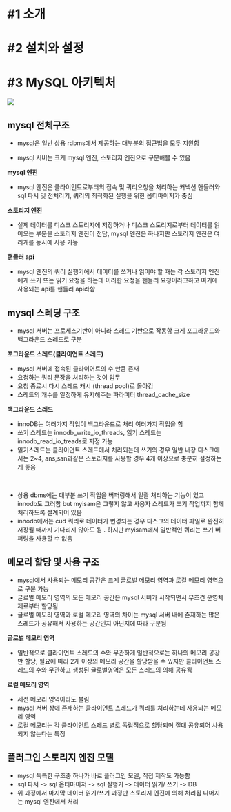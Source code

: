 # #1 소개



# #2 설치와 설정





# #3 MySQL 아키텍처



![](https://t1.daumcdn.net/cfile/tistory/26219B435902D88522)

## mysql 전체구조

- mysql은 일반 상용 rdbms에서 제공하는 대부분의 접근법을 모두 지원함

- mysql 서버는 크게 mysql 엔진, 스토리지 엔진으로 구분해볼 수 있음

**mysql 엔진**

- mysql 엔진은 클라이언트로부터의 접속 및 쿼리요청을 처리하는 커넥션 핸들러와 sql 파서 및 전처리기, 쿼리의 최적화된 실행을 위한 옵티마이저가 중심

**스토리지 엔진**

-  실제 데이터를 디스크 스토리지에 저장하거나 디스크 스토리지로부터 데이터를 읽어오는 부분을 스토리지 엔진이 전담, mysql 엔진은 하나지만 스토리지 엔진은 여러개를 동시에 사용 가능

**핸들러 api**

- mysql 엔진의 쿼리 실행기에서 데이터를 쓰거나 읽어야 할 때는 각 스토리지 엔진에게 쓰기 또는 읽기 요청을 하는데 이러한 요청을 핸들러 요청이라고하고 여기에 사용되는 api를 핸들러 api라함
  

## mysql 스레딩 구조

- mysql 서버는 프로세스기반이 아니라 스레드 기반으로 작동함 크게 포그라운드와 백그라운드 스레드로 구분

**포그라운드 스레드(클라이언트 스레드)**

- mysql 서버에 접속된 클라이어트의 수 만큼 존재
- 요청하는 쿼리 문장을 처리하는 것이 임무
- 요청 종료시 다시 스레드 캐시 (thread pool)로 돌아감
- 스레드의 개수를 일정하게 유지해주는 파라미터 thread_cache_size

**백그라운드 스레드**

- innoDB는 여러가지 작업이 백그라운드로 처리 여러가지 작업을 함
- 쓰기 스레드는 innodb_write_io_threads, 읽기 스레드는 innodb_read_io_treads로 지정 가능
- 읽기스레드는 클라이언트 스레드에서 처리되는데 쓰기의 경우 일반 내장 디스크에서는 2~4, ans,san과같은 스토리지를 사용할 경우 4개 이상으로 충분히 설정하는게 좋음

<br>

- 상용 dbms에는 대부분 쓰기 작업을 버퍼링해서 일괄 처리하는 기능이 있고 innodb도 그러함 but myisam은 그렇지 않고 사용자 스레드가 쓰기 작업까지 함께 처리하도록 설계되어 있음
- innodb에서는 cud 쿼리로 데이터가 변경되는 경우 디스크의 데이터 파일로 완전히 저장될 때까지 기다리지 않아도 됨 . 하지만 myisam에서 일반적인 쿼리는 쓰기 버퍼링을 사용할 수 없음



## 메모리 할당 및 사용 구조

- mysql에서 사용되는 메모리 공간은 크게 글로벌 메모리 영역과 로컬 메모리 영역으로 구분 가능
- 글로벌 메모리 영역의 모든 메모리 공간은 mysql 서버가 시작되면서 무조건 운영체제로부터 할당됨 
- 글로벌 메모리 영역과 로컬 메모리 영역의 차이는 mysql 서버 내에 존재하는 많은 스레드가 공유해서 사용하는 공간인지 아닌지에 따라 구분됨

**글로벌 메모리 영역**

- 일반적으로 클라이언트 스레드의 수와 무관하게 일반적으로는 하나의 메모리 공강만 할당, 필요에 따라 2개 이상의 메모리 공간을 할당받을 수 있지만 클라이언트 스레드의 수와 무관하고 생성된 글로벌영역은 모든 스레드의 의해 공유됨

**로컬 메모리 영역**

- 세션 메모리 영역이라도 불림
- mysql 서버 상에 존재하는 클라이언트 스레드가 쿼리를 처리하는데 사용되는 메모리 영역
- 로컬 메모리는 각 클라이언트 스레드 별로 독립적으로 할당되며 절대 공유되어 사용되지 않는다는 특징

## 플러그인 스토리지 엔진 모델

- mysql 독특한 구조중 하나가 바로 플러그인 모델, 직접 제작도 가능함
- sql 파서 -> sql 옵티마이저 -> sql 실행기 -> 데이터 읽기/ 쓰기 -> DB
- 위 과정에서 마지막 데이터 읽기/쓰기 과정만 스토리지 엔진에 의해 처리됨 나머지는 mysql  엔진에서 처리













